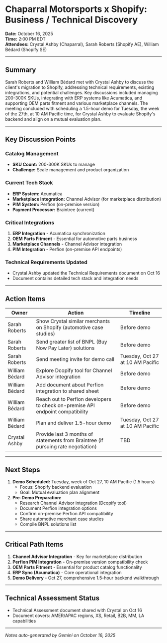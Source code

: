 # Chaparral Motorsports x Shopify: Business / Technical Discovery
**Date:** October 16, 2025  
**Time:** 2:00 PM EDT  
**Attendees:** Crystal Ashby (Chaparral), Sarah Roberts (Shopify AE), William Bédard (Shopify SE)

---

## Summary

Sarah Roberts and William Bédard met with Crystal Ashby to discuss the client's migration to Shopify, addressing technical requirements, existing integrations, and potential challenges. Key discussions included managing 200-300K SKUs, integrating with ERP systems like Acumatica, and supporting OEM parts fitment and various marketplace channels. The meeting concluded with scheduling a 1.5-hour demo for Tuesday, the week of the 27th, at 10 AM Pacific time, for Crystal Ashby to evaluate Shopify's backend and align on a mutual evaluation plan.

---

## Key Discussion Points

### Catalog Management
- **SKU Count:** 200-300K SKUs to manage
- **Challenge:** Scale management and product organization

### Current Tech Stack
- **ERP System:** Acumatica
- **Marketplace Integration:** Channel Advisor (for marketplace distribution)
- **PIM System:** Perfion (on-premise version)
- **Payment Processor:** Braintree (current)

### Critical Integrations
1. **ERP Integration** - Acumatica synchronization
2. **OEM Parts Fitment** - Essential for automotive parts business
3. **Marketplace Channels** - Channel Advisor integration
4. **PIM Integration** - Perfion (on-premise API endpoints)

### Technical Requirements Updated
- Crystal Ashby updated the Technical Requirements document on Oct 16
- Document contains detailed tech stack and integration needs

---

## Action Items

| Owner | Action | Timeline |
|-------|--------|----------|
| Sarah Roberts | Show Crystal similar merchants on Shopify (automotive case studies) | Before demo |
| Sarah Roberts | Send greater list of BNPL (Buy Now Pay Later) solutions | Before demo |
| Sarah Roberts | Send meeting invite for demo call | Tuesday, Oct 27 at 10 AM Pacific |
| William Bédard | Explore Dcopify tool for Channel Advisor integration | Before demo |
| William Bédard | Add document about Perfion integration to shared sheet | Before demo |
| William Bédard | Reach out to Perfion developers to check on-premise API endpoint compatibility | Before demo |
| William Bédard | Plan and deliver 1.5-hour demo | Tuesday, Oct 27 at 10 AM Pacific |
| Crystal Ashby | Provide last 3 months of statements from Braintree (if pursuing rate negotiation) | TBD |

---

## Next Steps
1. **Demo Scheduled:** Tuesday, week of Oct 27, 10 AM Pacific (1.5 hours)
   - Focus: Shopify backend evaluation
   - Goal: Mutual evaluation plan alignment
2. **Pre-Demo Preparation:**
   - Research Channel Advisor integration (Dcopify tool)
   - Document Perfion integration options
   - Confirm on-premise Perfion API compatibility
   - Share automotive merchant case studies
   - Compile BNPL solutions list

---

## Critical Path Items
1. **Channel Advisor Integration** - Key for marketplace distribution
2. **Perfion PIM Integration** - On-premise version compatibility check
3. **OEM Parts Fitment** - Essential for product catalog functionality
4. **ERP Sync (Acumatica)** - Core operational integration
5. **Demo Delivery** - Oct 27, comprehensive 1.5-hour backend walkthrough

---

## Technical Assessment Status
- Technical Assessment document shared with Crystal on Oct 16
- Document covers: AMER/APAC regions, XS, Retail, B2B, MM, LA capabilities

---

*Notes auto-generated by Gemini on October 16, 2025*

